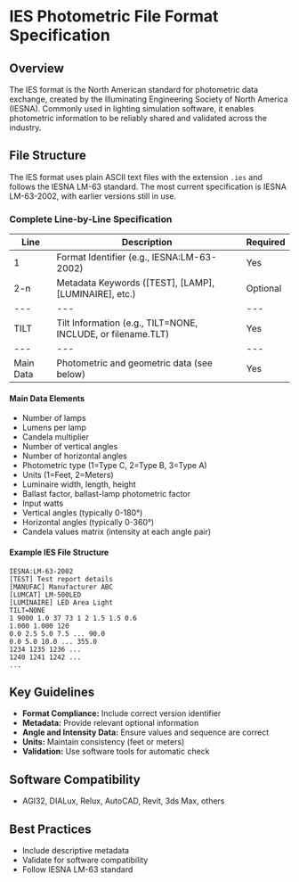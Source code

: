 # IES Photometric File Format Specification

## Overview

The IES format is the North American standard for photometric data exchange, created by the Illuminating Engineering Society of North America (IESNA). Commonly used in lighting simulation software, it enables photometric information to be reliably shared and validated across the industry.

## File Structure

The IES format uses plain ASCII text files with the extension `.ies` and follows the IESNA LM-63 standard. The most current specification is IESNA LM-63-2002, with earlier versions still in use.

### Complete Line-by-Line Specification

| Line | Description | Required |
|------|-------------|----------|
| 1 | Format Identifier (e.g., IESNA:LM-63-2002) | Yes |
| 2-n | Metadata Keywords ([TEST], [LAMP], [LUMINAIRE], etc.) | Optional |
| --- | --- | --- |
| TILT | Tilt Information (e.g., TILT=NONE, INCLUDE, or filename.TLT) | Yes |
| --- | --- | --- |
| Main Data | Photometric and geometric data (see below) | Yes |

#### Main Data Elements
- Number of lamps
- Lumens per lamp
- Candela multiplier
- Number of vertical angles
- Number of horizontal angles
- Photometric type (1=Type C, 2=Type B, 3=Type A)
- Units (1=Feet, 2=Meters)
- Luminaire width, length, height
- Ballast factor, ballast-lamp photometric factor
- Input watts
- Vertical angles (typically 0-180°)
- Horizontal angles (typically 0-360°)
- Candela values matrix (intensity at each angle pair)

#### Example IES File Structure
```
IESNA:LM-63-2002
[TEST] Test report details
[MANUFAC] Manufacturer ABC
[LUMCAT] LM-500LED
[LUMINAIRE] LED Area Light
TILT=NONE
1 9000 1.0 37 73 1 2 1.5 1.5 0.6
1.000 1.000 120
0.0 2.5 5.0 7.5 ... 90.0
0.0 5.0 10.0 ... 355.0
1234 1235 1236 ...
1240 1241 1242 ...
...
```

## Key Guidelines
- **Format Compliance:** Include correct version identifier
- **Metadata:** Provide relevant optional information
- **Angle and Intensity Data:** Ensure values and sequence are correct
- **Units:** Maintain consistency (feet or meters)
- **Validation:** Use software tools for automatic check

## Software Compatibility
- AGI32, DIALux, Relux, AutoCAD, Revit, 3ds Max, others

## Best Practices
- Include descriptive metadata
- Validate for software compatibility
- Follow IESNA LM-63 standard

